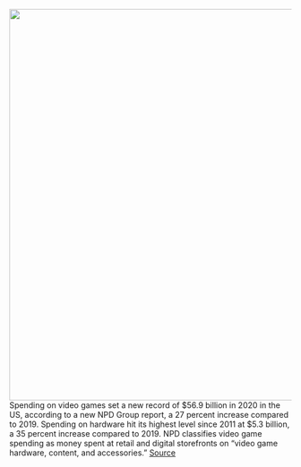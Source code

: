 <img src='https://cdn.vox-cdn.com/thumbor/kyh-gsfaIm5Driiy514WO9_hqkY=/0x0:2040x1360/1200x800/filters:focal(258x538:584x864)/cdn.vox-cdn.com/uploads/chorus_image/image/68674025/jbareham_1492_170228_0097.0.0.jpg' width='700px' /><br/>
Spending on video games set a new record of $56.9 billion in 2020 in the US, according to a new NPD Group report, a 27 percent increase compared to 2019. Spending on hardware hit its highest level since 2011 at $5.3 billion, a 35 percent increase compared to 2019. NPD classifies video game spending as money spent at retail and digital storefronts on “video game hardware, content, and accessories.”
<a href='https://www.theverge.com/2021/1/15/22233003/us-npd-group-video-game-spending-2020-record-nintendo-switch-call-of-duty-animal-crossing-ps5-ps4'> Source <a/>